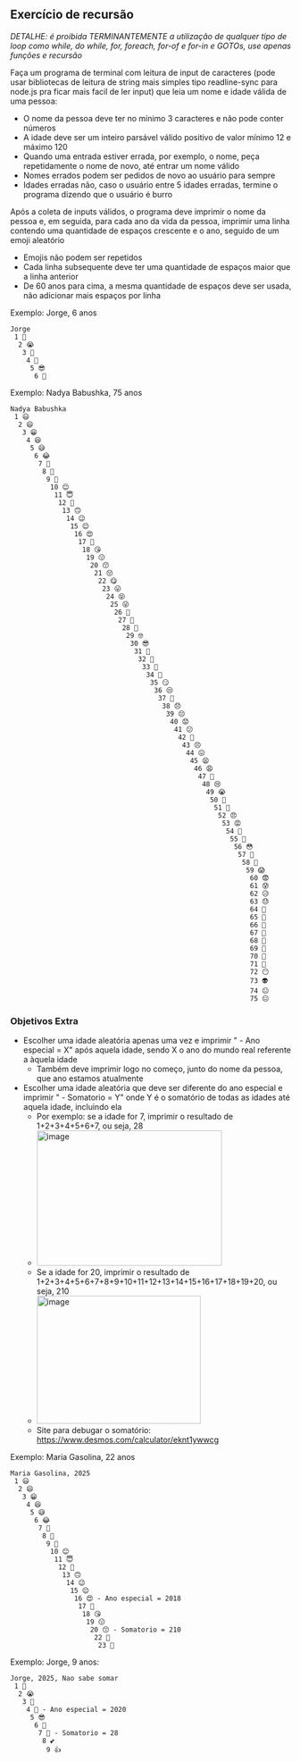 ## Exercício de recursão
*DETALHE: é proibida TERMINANTEMENTE a utilização de qualquer tipo de loop como while, do while, for, foreach, for-of e for-in e GOTOs, use apenas funções e recursão*

Faça um programa de terminal com leitura de input de caracteres (pode usar bibliotecas de leitura de string mais simples tipo readline-sync para node.js pra ficar mais facil de ler input) que leia um nome e idade válida de uma pessoa:
- O nome da pessoa deve ter no mínimo 3 caracteres e não pode conter números
- A idade deve ser um inteiro parsável válido positivo de valor mínimo 12 e máximo 120
- Quando uma entrada estiver errada, por exemplo, o nome, peça repetidamente o nome de novo, até entrar um nome válido
- Nomes errados podem ser pedidos de novo ao usuário para sempre
- Idades erradas não, caso o usuário entre 5 idades erradas, termine o programa dizendo que o usuário é burro

Após a coleta de inputs válidos, o programa deve imprimir o nome da pessoa e, em seguida, para cada ano da vida da pessoa, imprimir uma linha contendo uma quantidade de espaços crescente e o ano, seguido de um emoji aleatório
- Emojis não podem ser repetidos
- Cada linha subsequente deve ter uma quantidade de espaços maior que a linha anterior
- De 60 anos para cima, a mesma quantidade de espaços deve ser usada, não adicionar mais espaços por linha

Exemplo: Jorge, 6 anos
```
Jorge
 1 🤌
  2 😭
   3 👿
    4 🙁
     5 😎
      6 🤔
```

Exemplo: Nadya Babushka, 75 anos
```
Nadya Babushka
 1 😃
  2 😄
   3 😁
    4 😆
     5 😅
      6 😂
       7 🤣
        8 🥲
         9 🥹
          10 😊
           11 😇
            12 🙂
             13 🙃
              14 😉
               15 😌
                16 😍
                 17 🥰
                  18 😘
                   19 😗
                    20 😙
                     21 😚
                      22 😋
                       23 😛
                        24 😝
                         25 😜
                          26 🤪
                           27 🤨
                            28 🧐
                             29 🤓
                              30 😎
                               31 🥸
                                32 🤩
                                 33 🥳
                                  34 🤡
                                   35 😏
                                    36 😒
                                     37 💩
                                      38 😞
                                       39 😔
                                        40 😟
                                         41 😕
                                          42 🙁
                                           43 😣
                                            44 😖
                                             45 😫
                                              46 😩
                                               47 🥺
                                                48 😢
                                                 49 😭
                                                  50 👻
                                                   51 😤
                                                    52 😠
                                                     53 😡
                                                      54 🤬
                                                       55 🤯
                                                        56 😳
                                                         57 🥵
                                                          58 🥶
                                                           59 😱
                                                            60 😨
                                                            61 😰
                                                            62 😥
                                                            63 😓
                                                            64 🫣
                                                            65 🤗
                                                            66 🫡
                                                            67 🤔
                                                            68 🫢
                                                            69 🤭
                                                            70 🤫
                                                            71 🤥
                                                            72 😶
                                                            73 👽
                                                            74 😐
                                                            75 😑
```

### Objetivos Extra
- Escolher uma idade aleatória apenas uma vez e imprimir " - Ano especial = X" após aquela idade, sendo X o ano do mundo real referente a àquela idade
  - Também deve imprimir logo no começo, junto do nome da pessoa, que ano estamos atualmente
- Escolher uma idade aleatória que deve ser diferente do ano especial e imprimir " - Somatorio = Y" onde Y é o somatório de todas as idades até aquela idade, incluindo ela
  - Por exemplo: se a idade for 7, imprimir o resultado de 1+2+3+4+5+6+7, ou seja, 28
  - <img width="331" height="242" alt="image" src="https://github.com/user-attachments/assets/e4ac8538-8b9f-451b-a46b-2bd41d71d33b" />
  - Se a idade for 20, imprimir o resultado de 1+2+3+4+5+6+7+8+9+10+11+12+13+14+15+16+17+18+19+20, ou seja, 210
  - <img width="293" height="229" alt="image" src="https://github.com/user-attachments/assets/cd088142-d959-414d-8e0a-5b1124aee72d" />
  - Site para debugar o somatório: https://www.desmos.com/calculator/eknt1ywwcg



Exemplo: Maria Gasolina, 22 anos
```
Maria Gasolina, 2025
 1 😃
  2 😄
   3 😁
    4 😆
     5 😅
      6 😂
       7 🤣
        8 🥲
         9 🥹
          10 😊
           11 😇
            12 🙂
             13 🙃
              14 😉
               15 😌
                16 😍 - Ano especial = 2018
                 17 🥰
                  18 😘
                   19 😗
                    20 😙 - Somatorio = 210
                     22 🙏
                      23 🤌
```

Exemplo: Jorge, 9 anos:
```
Jorge, 2025, Nao sabe somar
 1 🤌
  2 😭
   3 👿
    4 🙁 - Ano especial = 2020
     5 😎
      6 🤔
       7 🙏 - Somatorio = 28
        8 💕
         9 👍
```
